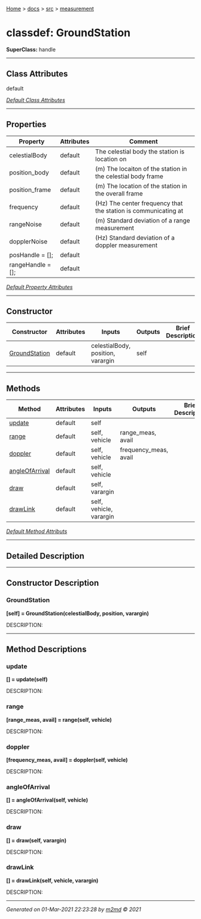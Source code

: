 [Home](../../index.md) > [docs](../../docs_index.md) > [src](../src_index.md) > [measurement](measurement_index.md)  


# classdef: GroundStation

**SuperClass:** handle



 ***

## Class Attributes

default

[*Default Class Attributes*](https://www.mathworks.com/help/matlab/matlab_oop/class-attributes.html)

 ***

## Properties

| Property | Attributes  | Comment |
| -------- | ----------- | ------- |
| celestialBody | default | The celestial body the station is location on |
| position_body | default | (m) The locaiton of the station in the celestial body frame |
| position_frame | default | (m) The location of the station in the overall frame |
| frequency | default | (Hz) The center frequency that the station is communicating at |
| rangeNoise | default | (m) Standard deviation of a range measurement |
| dopplerNoise | default | (Hz) Standard deviation of a doppler measurement |
| posHandle   = []; | default |  |
| rangeHandle = []; | default |  |

[*Default Property Attributes*](https://www.mathworks.com/help/matlab/matlab_oop/property-attributes.html)

 ***

## Constructor

| Constructor | Attributes | Inputs | Outputs | Brief Description |
| ----------- | ---------- | ------ | ------- | ----------------- |
| [GroundStation](#groundstation) | default | celestialBody, position, varargin | self |  |


 ***

## Methods

| Method | Attributes | Inputs | Outputs | Brief Description |
| ------ | ---------- | ------ | ------- | ----------------- |
| [update](#update) | default | self |  |  |
| [range](#range) | default | self, vehicle | range_meas, avail |  |
| [doppler](#doppler) | default | self, vehicle | frequency_meas, avail |  |
| [angleOfArrival](#angleofarrival) | default | self, vehicle |  |  |
| [draw](#draw) | default | self, varargin |  |  |
| [drawLink](#drawlink) | default | self, vehicle, varargin |  |  |


[*Default Method Attributs*](https://www.mathworks.com/help/matlab/matlab_oop/method-attributes.html)

 ***

## Detailed Description



 ***

## Constructor Description

### GroundStation

**[self] = GroundStation(celestialBody, position, varargin)**

DESCRIPTION: 

 ***

## Method Descriptions

### update

**[] = update(self)**

DESCRIPTION: 
### range

**[range_meas, avail] = range(self, vehicle)**

DESCRIPTION: 
### doppler

**[frequency_meas, avail] = doppler(self, vehicle)**

DESCRIPTION: 
### angleOfArrival

**[] = angleOfArrival(self, vehicle)**

DESCRIPTION: 
### draw

**[] = draw(self, varargin)**

DESCRIPTION: 
### drawLink

**[] = drawLink(self, vehicle, varargin)**

DESCRIPTION: 



***

*Generated on 01-Mar-2021 22:23:28 by [m2md](https://github.com/crgnam-research/m2md) © 2021*
